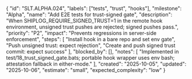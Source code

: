 {
  "id": "SLT.ALPHA.024",
  "labels": ["tests", "trust", "hooks"],
  "milestone": "Alpha",
  "name": "Add E2E tests for trust-signed gate",
  "description": "When SHIPLOG_REQUIRE_SIGNED_TRUST=1 in the remote hook environment, unsigned trust pushes are rejected; signed pushes pass.",
  "priority": "P2",
  "impact": "Prevents regressions in server-side enforcement",
  "steps": [
    "Install hook in a bare repo and set env gate",
    "Push unsigned trust: expect rejection",
    "Create and push signed trust commit: expect success"
  ],
  "blocked_by": [],
  "notes": [
    "Implemented in test/18_trust_signed_gate.bats; portable hook wrapper uses env bash; attestation fallback in either-mode."
  ],
  "created": "2025-10-05",
  "updated": "2025-10-06",
  "estimate": "small",
  "expected_complexity": "low"
}

